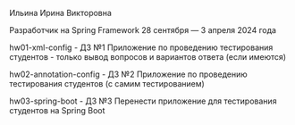 Ильина Ирина Викторовна

Разработчик на Spring Framework
28 сентября — 3 апреля 2024 года

hw01-xml-config - ДЗ №1 Приложение по проведению тестирования студентов - только вывод вопросов и вариантов ответа (если имеются)

hw02-annotation-config - ДЗ №2 Приложение по проведению тестирования студентов (с самим тестированием)

hw03-spring-boot - ДЗ №3 Перенести приложение для тестирования студентов на Spring Boot